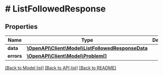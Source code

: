 # # ListFollowedResponse

## Properties

Name | Type | Description | Notes
------------ | ------------- | ------------- | -------------
**data** | [**\OpenAPI\Client\Model\ListFollowedResponseData**](ListFollowedResponseData.md) |  | [optional]
**errors** | [**\OpenAPI\Client\Model\Problem[]**](Problem.md) |  | [optional]

[[Back to Model list]](../../README.md#models) [[Back to API list]](../../README.md#endpoints) [[Back to README]](../../README.md)
